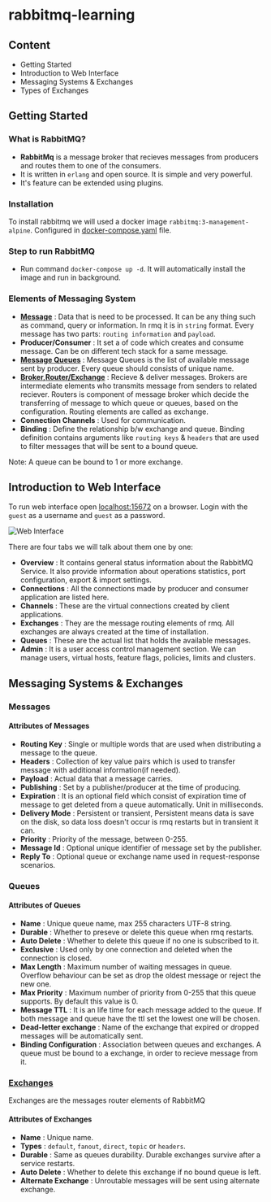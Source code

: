 # rabbitmq-learning

## Content

- Getting Started
- Introduction to Web Interface
- Messaging Systems & Exchanges
- Types of Exchanges

## Getting Started

### What is RabbitMQ?

- **RabbitMq** is a message broker that recieves messages from producers and routes them to one of the consumers.
- It is written in `erlang` and open source. It is simple and very powerful.
- It's feature can be extended using plugins.

### Installation

To install rabbitmq we will used a docker image `rabbitmq:3-management-alpine`. Configured in [docker-compose.yaml](https://github.com/prateeksib/rabbitmq-learning/blob/main/docker-compose.yaml) file.

### Step to run RabbitMQ

- Run command `docker-compose up -d`. It will automatically install the image and run in background.

### Elements of Messaging System

- [**Message**](https://github.com/prateeksib/rabbitmq-learning#messages) : Data that is need to be processed. It can be any thing such as command, query or information. In rmq it is in `string` format. Every message has two parts: `routing information` and `payload`.
- **Producer/Consumer** : It set a of code which creates and consume message. Can be on different tech stack for a same message.
- [**Message Queues**](https://github.com/prateeksib/rabbitmq-learning#queues) : Message Queues is the list of available message sent by producer. Every queue should consists of unique name.
- [**Broker,Router/Exchange**](https://github.com/prateeksib/rabbitmq-learning#exchanges) : Recieve & deliver messages. Brokers are intermediate elements who transmits message from senders to related reciever. Routers is component of message broker which decide the transferring of message to which queue or queues, based on the configuration. Routing elements are called as exchange.
- **Connection Channels** : Used for communication.
- **Binding** : Define the relationship b/w exchange and queue. Binding definition contains arguments like `routing keys` & `headers` that are used to filter messages that will be sent to a bound queue.

Note: A queue can be bound to 1 or more exchange.

## Introduction to Web Interface

To run web interface open [localhost:15672](http://localhost:15672) on a browser. Login with the `guest` as a username and `guest` as a password.

![Web Interface](https://github.com/prateeksib/rabbitmq-learning/blob/main/images/web-interface.png)

There are four tabs we will talk about them one by one:

- **Overview** : It contains general status information about the RabbitMQ Service. It also provide information about operations statistics, port configuration, export & import settings.
- **Connections** : All the connections made by producer and consumer application are listed here.
- **Channels** : These are the virtual connections created by client applications.
- **Exchanges** : They are the message routing elements of rmq. All exchanges are always created at the time of installation.
- **Queues** : These are the actual list that holds the available messages.
- **Admin** : It is a user access control management section. We can manage users, virtual hosts, feature flags, policies, limits and clusters.

## Messaging Systems & Exchanges

### Messages

#### Attributes of Messages

- **Routing Key** : Single or multiple words that are used when distributing a message to the queue.
- **Headers** : Collection of key value pairs which is used to transfer message with additional information(if needed).
- **Payload** : Actual data that a message carries.
- **Publishing** : Set by a publisher/producer at the time of producing.
- **Expiration** : It is an optional field which consist of expiration time of message to get deleted from a queue automatically. Unit in milliseconds.
- **Delivery Mode** : Persistent or transient, Persistent means data is save on the disk, so data loss doesn't occur is rmq restarts but in transient it can.
- **Priority** : Priority of the message, between 0-255.
- **Message Id** : Optional unique identifier of message set by the publisher.
- **Reply To** : Optional queue or exchange name used in request-response scenarios.

### Queues

#### Attributes of Queues

- **Name** : Unique queue name, max 255 characters UTF-8 string.
- **Durable** : Whether to preseve or delete this queue when rmq restarts.
- **Auto Delete** : Whether to delete this queue if no one is subscribed to it.
- **Exclusive** : Used only by one connection and deleted when the connection is closed.
- **Max Length** : Maximum number of waiting messages in queue. Overflow behaviour can be set as drop the oldest message or reject the new one.
- **Max Priority** : Maximum number of priority from 0-255 that this queue supports. By default this value is 0.
- **Message TTL** : It is an life time for each message added to the queue. If both message and queue have the ttl set the lowest one will be chosen.
- **Dead-letter exchange** : Name of the exchange that expired or dropped messages will be automatically sent.
- **Binding Configuration** : Association between queues and exchanges. A queue must be bound to a exchange, in order to recieve message from it.

### [Exchanges](https://github.com/prateeksib/rabbitmq-learning/tree/main/exchanges)

Exchanges are the messages router elements of RabbitMQ

#### Attributes of Exchanges

- **Name** : Unique name.
- **Types** : `default`, `fanout`, `direct`, `topic` or `headers`.
- **Durable** : Same as queues durability. Durable exchanges survive after a service restarts.
- **Auto Delete** : Whether to delete this exchange if no bound queue is left.
- **Alternate Exchange** : Unroutable messages will be sent using alternate exchange.
